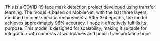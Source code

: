 This is a COVID-19 face mask detection project developed using transfer learning. The model is based on MobileNet, with the last three layers modified to meet specific requirements. After 3-4 epochs, the model achieves approximately 96% accuracy. I hope it effectively fulfills its purpose. This model is designed for scalability, making it suitable for integration with cameras at workplaces and public transportation hubs.
